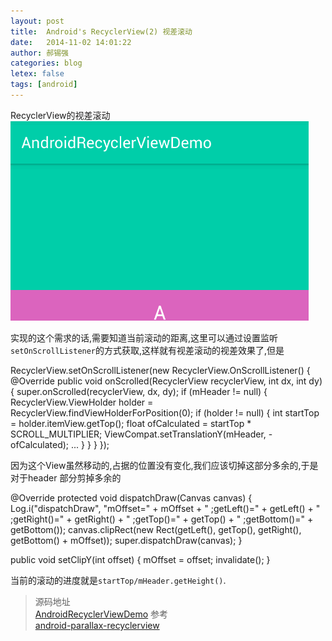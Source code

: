 ```yaml
---
layout: post
title:  Android's RecyclerView(2) 视差滚动
date:   2014-11-02 14:01:22
author: 郝锡强
categories: blog
letex: false
tags: [android]
---
```

RecyclerView的视差滚动<br />
![parallaxrecycler](/source/images/blog/parallaxrecycler.gif)
<!-- more -->
实现的这个需求的话,需要知道当前滚动的距离,这里可以通过设置监听`setOnScrollListener`的方式获取,这样就有视差滚动的视差效果了,但是

RecyclerView.setOnScrollListener(new RecyclerView.OnScrollListener() {
    @Override
    public void onScrolled(RecyclerView recyclerView, int dx, int dy) {
        super.onScrolled(recyclerView, dx, dy);
        if (mHeader != null) {
        	RecyclerView.ViewHolder holder = RecyclerView.findViewHolderForPosition(0);
        	if (holder != null) {
            	int startTop = holder.itemView.getTop();
        		float ofCalculated = startTop * SCROLL_MULTIPLIER;
       		 	ViewCompat.setTranslationY(mHeader, -ofCalculated);
            	...
        	}
        }
    }
});


因为这个View虽然移动的,占据的位置没有变化,我们应该切掉这部分多余的,于是对于header 部分剪掉多余的


@Override
protected void dispatchDraw(Canvas canvas) {
    Log.i("dispatchDraw", "mOffset=" + mOffset + " ;getLeft()=" + getLeft()
            + " ;getRight()=" + getRight() + " ;getTop()=" + getTop() + " ;getBottom()="
            + getBottom());
    canvas.clipRect(new Rect(getLeft(), getTop(), getRight(), getBottom() + mOffset));
    super.dispatchDraw(canvas);
}

public void setClipY(int offset) {
    mOffset = offset;
    invalidate();
}



当前的滚动的进度就是`startTop/mHeader.getHeight()`.

>源码地址<br />
[AndroidRecyclerViewDemo](https://github.com/Haoxiqiang/AndroidRecyclerViewDemo)
>参考<br />
[android-parallax-recyclerview](https://github.com/kanytu/android-parallax-recyclerview)